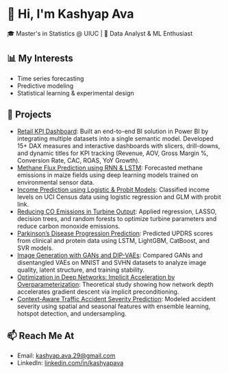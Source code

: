 # 👋 Hi, I'm Kashyap Ava
🎓 Master's in Statistics @ UIUC | 🎯 Data Analyst & ML Enthusiast

## 📊 My Interests
- Time series forecasting
- Predictive modeling
- Statistical learning & experimental design

## 📁 Projects
- [Retail KPI Dashboard](https://github.com/KashyapAva/retail-kpi-powerbi-dashboard): Built an end-to-end BI solution in Power BI by integrating multiple datasets into a single semantic model. Developed 15+ DAX measures and interactive dashboards with slicers, drill-downs, and dynamic titles for KPI tracking (Revenue, AOV, Gross Margin %, Conversion Rate, CAC, ROAS, YoY Growth).  
- [Methane Flux Prediction using RNN & LSTM](https://github.com/KashyapAva/methane-prediction): Forecasted methane emissions in maize fields using deep learning models trained on environmental sensor data.  
- [Income Prediction using Logistic & Probit Models](https://github.com/KashyapAva/income-prediction): Classified income levels on UCI Census data using logistic regression and GLM with probit link.  
- [Reducing CO Emissions in Turbine Output](https://github.com/KashyapAva/turbine-co-reduction): Applied regression, LASSO, decision trees, and random forests to optimize turbine parameters and reduce carbon monoxide emissions.  
- [Parkinson’s Disease Progression Prediction](https://github.com/KashyapAva/parkinsons-progression): Predicted UPDRS scores from clinical and protein data using LSTM, LightGBM, CatBoost, and SVR models.  
- [Image Generation with GANs and DIP-VAEs](https://github.com/KashyapAva/image-generation-gan-dipvae): Compared GANs and disentangled VAEs on MNIST and SVHN datasets to analyze image quality, latent structure, and training stability.  
- [Optimization in Deep Networks: Implicit Acceleration by Overparameterization](https://github.com/KashyapAva/implicit-acceleration): Theoretical study showing how network depth accelerates gradient descent via implicit preconditioning.  
- [Context-Aware Traffic Accident Severity Prediction](https://github.com/KashyapAva/accident-severity-prediction): Modeled accident severity using spatial and seasonal features with ensemble learning, hotspot detection, and undersampling.  


## 📫 Reach Me At
- Email: kashyap.ava.29@gmail.com
- LinkedIn: [linkedin.com/in/kashyapava](https://www.linkedin.com/in/kashyap-avs/)

